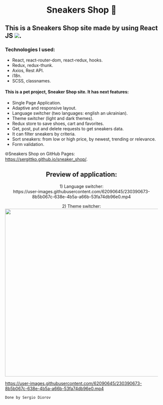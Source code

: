 <h1 align="center">Sneakers Shop 👟</h1>

## This is a Sneakers Shop site made by using React JS <img src="https://img.shields.io/badge/-464f5c?style=flat&logo=React">.

### Technologies I used:
*	React, react-router-dom, react-redux, hooks.
*	Redux, redux-thunk.
*	Axios, Rest API.
*	i18n.
*	SCSS, classnames.

#### This is a pet project, Sneaker Shop site. It has next features: 
* Single Page Application.
* Adaptive and responsive layout.
* Language switcher (two languages: english an ukrainian).
* Theme switcher (light and dark themes).
* Redux store to save shoes, cart and favorites.
* Get, post, put and delete requests to get sneakers data.
* It can filter sneakers by criteria.
* Sort sneakers: from low or high price, by newest, trending or relevance.
* Form validation.

🌐Sneakers Shop on GitHub Pages: https://sergittko.github.io/sneaker_shop/. <br/>
<h2 align="center">
 Preview of application:
</h2>
 
<p align="center">
1) Language switcher: <br/>
https://user-images.githubusercontent.com/62090645/230390673-8b5b067c-638e-4b5a-a66b-53fa74db96e0.mp4
</p>

<p align="center">
2) Theme switcher: <br/>
<img src="https://user-images.githubusercontent.com/62090645/198883133-d42ad537-54d4-455a-b522-538bf25c7790.gif" width="550"> <br/>
</p>


https://user-images.githubusercontent.com/62090645/230390673-8b5b067c-638e-4b5a-a66b-53fa74db96e0.mp4


`Done by Sergio Diorov`
